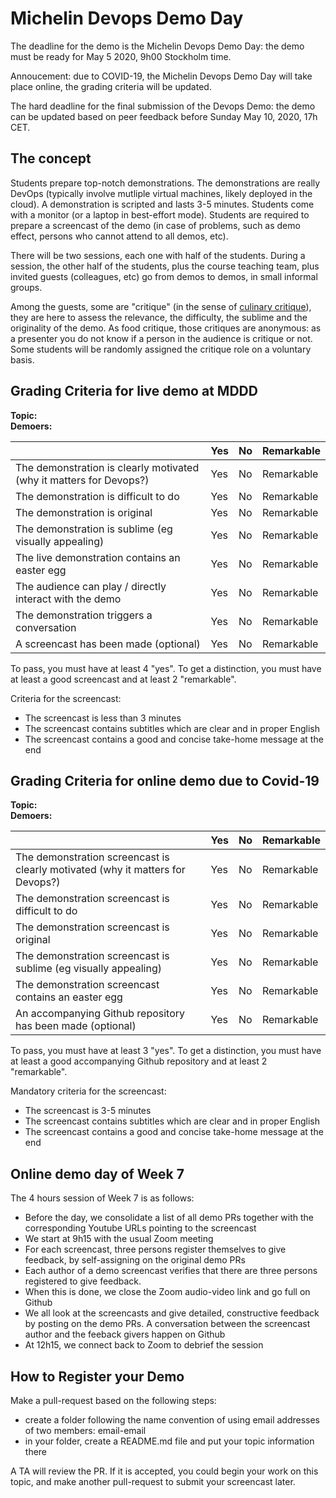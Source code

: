 # Michelin Devops Demo Day

The deadline for the demo is the Michelin Devops Demo Day: the demo must be ready for May 5 2020, 9h00 Stockholm time.

Annoucement: due to COVID-19, the Michelin Devops Demo Day will take place online, the grading criteria will be updated.

The hard deadline for the final submission of the Devops Demo: the demo can be updated based on peer feedback before Sunday May 10, 2020, 17h CET.

## The concept

Students prepare top-notch demonstrations. The demonstrations are really DevOps (typically involve mutliple virtual machines, likely deployed in the cloud). A demonstration is scripted and lasts 3-5 minutes. Students come with a monitor (or a laptop in best-effort mode). Students are required to prepare a screencast of the demo (in case of problems, such as demo effect, persons who cannot attend to all demos, etc).

There will be two sessions, each one  with half of the students. During a session, the other half of the students, plus the course teaching team, plus invited guests (colleagues, etc) go from demos to demos, in small informal groups. 

Among the guests, some are "critique" (in the sense of [culinary critique](https://en.wikipedia.org/wiki/Food_critic)), they are here to assess the relevance, the difficulty, the sublime and the originality of the demo. As food critique, those critiques are anonymous: as a presenter you do not know if a person in the audience is critique or not.  Some students will be randomly assigned the critique role on a voluntary basis.


## Grading Criteria for live demo at MDDD

**Topic:**  
**Demoers:**

|                                             | Yes | No | Remarkable |
|-------------------------------------------- | ----|----|-------------|
|The demonstration is clearly motivated (why it matters for Devops?) | Yes | No | Remarkable |
|The demonstration is difficult to do | Yes | No | Remarkable |
|The demonstration is original | Yes | No | Remarkable |
|The demonstration is sublime (eg visually appealing) | Yes | No | Remarkable |
|The live demonstration contains an easter egg | Yes | No | Remarkable |
|The audience can play / directly interact with the demo  | Yes | No | Remarkable |
|The demonstration triggers a conversation  | Yes | No | Remarkable |
|A screencast has been made (optional) | Yes | No | Remarkable |

To pass, you must have at least 4 "yes".
To get a distinction, you must have at least a good screencast and at least 2 "remarkable".

Criteria for the screencast:
* The screencast is less than 3 minutes
* The screencast contains subtitles which are clear and in proper English
* The screencast contains a good and concise take-home message at the end

## Grading Criteria for online demo due to Covid-19

**Topic:**  
**Demoers:**

|                                             | Yes | No | Remarkable |
|-------------------------------------------- | ----|----|-------------|
|The demonstration screencast is clearly motivated (why it matters for Devops?) | Yes | No | Remarkable |
|The demonstration screencast is difficult to do | Yes | No | Remarkable |
|The demonstration screencast is original | Yes | No | Remarkable |
|The demonstration screencast is sublime (eg visually appealing) | Yes | No | Remarkable |
|The demonstration screencast contains an easter egg | Yes | No | Remarkable |
|An accompanying Github repository has been made (optional) | Yes | No | Remarkable |

To pass, you must have at least 3 "yes".
To get a distinction, you must have at least a good accompanying Github repository and at least 2 "remarkable".

Mandatory criteria for the screencast:
* The screencast is 3-5 minutes
* The screencast contains subtitles which are clear and in proper English
* The screencast contains a good and concise take-home message at the end

## Online demo day of Week 7

The 4 hours session of Week 7 is as follows:

* Before the day, we consolidate a list of all demo PRs together with the corresponding Youtube URLs pointing to the screencast
* We start at 9h15 with the usual Zoom meeting
* For each screencast, three persons register themselves to give feedback, by self-assigning on the original demo PRs
* Each author of a demo screencast verifies that there are three persons registered to give feedback.
* When this is done, we close the Zoom audio-video link and go full on Github
* We all look at the screencasts and give detailed, constructive feedback by posting on the demo PRs. A conversation between the screencast author and the feeback givers happen on Github
* At 12h15, we connect back to Zoom to debrief the session


## How to Register your Demo

Make a pull-request based on the following steps:

- create a folder following the name convention of using email addresses of two members: email-email
- in your folder, create a README.md file and put your topic information there

A TA will review the PR. If it is accepted, you could begin your work on this topic, and make another pull-request to submit your screencast later.
